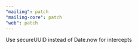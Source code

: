 ```yaml
---
"mailing": patch
"mailing-core": patch
"web": patch
---
```


Use secureUUID instead of Date.now for intercepts
